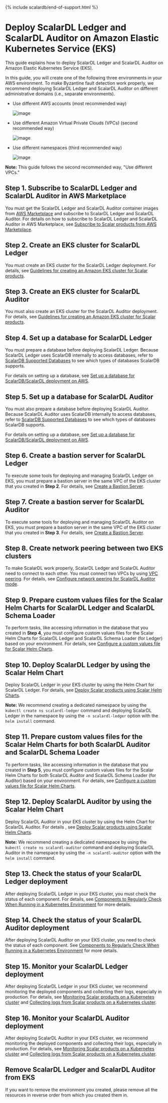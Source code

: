 {% include scalardb/end-of-support.html %}

# Deploy ScalarDL Ledger and ScalarDL Auditor on Amazon Elastic Kubernetes Service (EKS)

This guide explains how to deploy ScalarDL Ledger and ScalarDL Auditor on Amazon Elastic Kubernetes Service (EKS).

In this guide, you will create one of the following three environments in your AWS environment. To make Byzantine fault detection work properly, we recommend deploying ScalarDL Ledger and ScalarDL Auditor on different administrative domains (i.e., separate environments).

* Use different AWS accounts (most recommended way)

  ![image](./images/png/EKS_ScalarDL_Auditor_Multi_Account.drawio.png)

* Use different Amazon Virtual Private Clouds (VPCs) (second recommended way)

  ![image](./images/png/EKS_ScalarDL_Auditor_Multi_VPC.drawio.png)

* Use different namespaces (third recommended way)

  ![image](./images/png/EKS_ScalarDL_Auditor_Multi_Namespace.drawio.png)

**Note:** This guide follows the second recommended way, "Use different VPCs."

## Step 1. Subscribe to ScalarDL Ledger and ScalarDL Auditor in AWS Marketplace

You must get the ScalarDL Ledger and ScalarDL Auditor container images from [AWS Marketplace](https://aws.amazon.com/marketplace/seller-profile?id=bd4cd7de-49cd-433f-97ba-5cf71d76ec7b) and subscribe to ScalarDL Ledger and ScalarDL Auditor. For details on how to subscribe to ScalarDL Ledger and ScalarDL Auditor in AWS Marketplace, see [Subscribe to Scalar products from AWS Marketplace](./AwsMarketplaceGuide.md#subscribe-to-scalar-products-from-aws-marketplace).

## Step 2. Create an EKS cluster for ScalarDL Ledger

You must create an EKS cluster for the ScalarDL Ledger deployment. For details, see [Guidelines for creating an Amazon EKS cluster for Scalar products](./CreateEKSClusterForScalarProducts.md).

## Step 3. Create an EKS cluster for ScalarDL Auditor

You must also create an EKS cluster for the ScalarDL Auditor deployment. For details, see [Guidelines for creating an Amazon EKS cluster for Scalar products](./CreateEKSClusterForScalarProducts.md).

## Step 4. Set up a database for ScalarDL Ledger

You must prepare a database before deploying ScalarDL Ledger. Because ScalarDL Ledger uses ScalarDB internally to access databases, refer to [ScalarDB Supported Databases](https://github.com/scalar-labs/scalardb/blob/master/docs/scalardb-supported-databases.md) to see which types of databases ScalarDB supports.

For details on setting up a database, see [Set up a database for ScalarDB/ScalarDL deployment on AWS](./SetupDatabaseForAWS.md).

## Step 5. Set up a database for ScalarDL Auditor

You must also prepare a database before deploying ScalarDL Auditor. Because ScalarDL Auditor uses ScalarDB internally to access databases, refer to [ScalarDB Supported Databases](https://github.com/scalar-labs/scalardb/blob/master/docs/scalardb-supported-databases.md) to see which types of databases ScalarDB supports.

For details on setting up a database, see [Set up a database for ScalarDB/ScalarDL deployment on AWS](./SetupDatabaseForAWS.md).

## Step 6. Create a bastion server for ScalarDL Ledger

To execute some tools for deploying and managing ScalarDL Ledger on EKS, you must prepare a bastion server in the same VPC of the EKS cluster that you created in **Step 2**. For details, see [Create a Bastion Server](./CreateBastionServer.md).

## Step 7. Create a bastion server for ScalarDL Auditor

To execute some tools for deploying and managing ScalarDL Auditor on EKS, you must prepare a bastion server in the same VPC of the EKS cluster that you created in **Step 3**. For details, see [Create a Bastion Server](./CreateBastionServer.md).

## Step 8. Create network peering between two EKS clusters

To make ScalarDL work properly, ScalarDL Ledger and ScalarDL Auditor need to connect to each other. You must connect two VPCs by using [VPC peering](https://docs.aws.amazon.com/vpc/latest/peering/create-vpc-peering-connection.html). For details, see [Configure network peering for ScalarDL Auditor mode](./NetworkPeeringForScalarDLAuditor.md).

## Step 9. Prepare custom values files for the Scalar Helm Charts for ScalarDL Ledger and ScalarDL Schema Loader

To perform tasks, like accessing information in the database that you created in **Step 4**, you must configure custom values files for the Scalar Helm Charts for ScalarDL Ledger and ScalarDL Schema Loader (for Ledger) based on your environment. For details, see [Configure a custom values file for Scalar Helm Charts](https://github.com/scalar-labs/helm-charts/blob/main/docs/configure-custom-values-file.md).

## Step 10. Deploy ScalarDL Ledger by using the Scalar Helm Chart

Deploy ScalarDL Ledger in your EKS cluster by using the Helm Chart for ScalarDL Ledger. For details, see [Deploy Scalar products using Scalar Helm Charts](https://github.com/scalar-labs/helm-charts/blob/main/docs/how-to-deploy-scalar-products.md).

**Note:** We recommend creating a dedicated namespace by using the `kubectl create ns scalardl-ledger` command and deploying ScalarDL Ledger in the namespace by using the `-n scalardl-ledger` option with the `helm install` command.

## Step 11. Prepare custom values files for the Scalar Helm Charts for both ScalarDL Auditor and ScalarDL Schema Loader

To perform tasks, like accessing information in the database that you created in **Step 5**, you must configure custom values files for the Scalar Helm Charts for both ScalarDL Auditor and ScalarDL Schema Loader (for Auditor) based on your environment. For details, see [Configure a custom values file for Scalar Helm Charts](https://github.com/scalar-labs/helm-charts/blob/main/docs/configure-custom-values-file.md).

## Step 12. Deploy ScalarDL Auditor by using the Scalar Helm Chart

Deploy ScalarDL Auditor in your EKS cluster by using the Helm Chart for ScalarDL Auditor. For details , see [Deploy Scalar products using Scalar Helm Charts](https://github.com/scalar-labs/helm-charts/blob/main/docs/how-to-deploy-scalar-products.md).

**Note:** We recommend creating a dedicated namespace by using the `kubectl create ns scalardl-auditor` command and deploying ScalarDL Auditor in the namespace by using the `-n scalardl-auditor` option with the `helm install` command.

## Step 13. Check the status of your ScalarDL Ledger deployment

After deploying ScalarDL Ledger in your EKS cluster, you must check the status of each component. For details, see [Components to Regularly Check When Running in a Kubernetes Environment](./RegularCheck.md) for more details.

## Step 14. Check the status of your ScalarDL Auditor deployment

After deploying ScalarDL Auditor on your EKS cluster, you need to check the status of each component. See [Components to Regularly Check When Running in a Kubernetes Environment](./RegularCheck.md) for more details.

## Step 15. Monitor your ScalarDL Ledger deployment

After deploying ScalarDL Ledger in your EKS cluster, we recommend monitoring the deployed components and collecting their logs, especially in production. For details, see [Monitoring Scalar products on a Kubernetes cluster](./K8sMonitorGuide.md) and [Collecting logs from Scalar products on a Kubernetes cluster](./K8sLogCollectionGuide.md).

## Step 16. Monitor your ScalarDL Auditor deployment

After deploying ScalarDL Auditor in your EKS cluster, we recommend monitoring the deployed components and collecting their logs, especially in production. For details, see [Monitoring Scalar products on a Kubernetes cluster](./K8sMonitorGuide.md) and [Collecting logs from Scalar products on a Kubernetes cluster](./K8sLogCollectionGuide.md).

## Remove ScalarDL Ledger and ScalarDL Auditor from EKS

If you want to remove the environment you created, please remove all the resources in reverse order from which you created them in.
